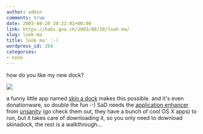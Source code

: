 ```yaml
---
author: admin
comments: true
date: 2003-08-20 20:22:02+00:00
link: https://habi.gna.ch/2003/08/20/look-ma/
slug: look-ma
title: look ma' :-)
wordpress_id: 264
categories:
- none
---
```


how do you like my new dock?

[![](https://habi.gna.ch/blog/images/lawn-tm.jpg)](https://habi.gna.ch/blog/images/lawn.jpg)

a funny little app named [skin a dock](http://ittpoi.com/stem.php?product=com.ittpoi.skinadock&type=frameset) makes this possible. and it's even donationware, so double the fun :-) 
SaD needs the [application enhancer ](http://www.unsanity.com/haxies/ape/)from [unsanity](http://www.unsanity.com/) (go check them out, they have a bunch of cool OS X apps) to run, but it takes care of downloading it, so you only need to download skinadock, the rest is a walkthrough...
